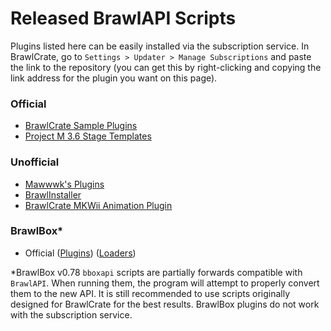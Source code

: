 # Released BrawlAPI Scripts

Plugins listed here can be easily installed via the subscription service. In BrawlCrate, go to `Settings > Updater > Manage Subscriptions` and paste the link to the repository (you can get this by right-clicking and copying the link address for the plugin you want on this page).

### Official
- [BrawlCrate Sample Plugins](https://github.com/soopercool101/BrawlCrateSamplePlugins)
- [Project M 3.6 Stage Templates](https://github.com/soopercool101/ProjectMStageTemplatePlugins)

### Unofficial
- [Mawwwk's Plugins](https://github.com/markymawk/BrawlCratePlugins)
- [BrawlInstaller](https://github.com/squidgy617/BrawlInstallerPlugins)
- [BrawlCrate MKWii Animation Plugin](https://github.com/HEJ0/BrawlCrate-MKWii-Animation-Plugin)

### BrawlBox*
- Official ([Plugins](https://github.com/libertyernie/brawltools/tree/master/BrawlBox/Plugins)) ([Loaders](https://github.com/libertyernie/brawltools/tree/master/BrawlBox/Loaders))

*BrawlBox v0.78 `bboxapi` scripts are partially forwards compatible with `BrawlAPI`. When running them, the program will attempt to properly convert them to the new API. It is still recommended to use scripts originally designed for BrawlCrate for the best results. BrawlBox plugins do not work with the subscription service.
